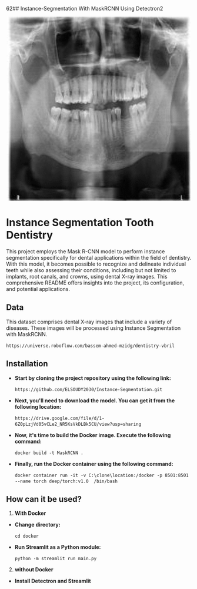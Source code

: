 62## Instance-Segmentation With MaskRCNN Using Detectron2



<div align="center">
    <img src="https://github.com/ELSOUDY2030/Instance-Segmentation/blob/main/img/gifmaker_me.gif" width="500" height="500">
</div>

# Instance Segmentation Tooth Dentistry

This project employs the Mask R-CNN model to perform instance segmentation specifically for dental applications within the field of dentistry. With this model, it becomes possible to recognize and delineate individual teeth while also assessing their conditions, including but not limited to implants, root canals, and crowns, using dental X-ray images. This comprehensive README offers insights into the project, its configuration, and potential applications.


## Data

This dataset comprises dental X-ray images that include a variety of diseases. These images will be processed using Instance Segmentation with MaskRCNN.

    
    https://universe.roboflow.com/bassem-ahmed-mzidg/dentistry-vbril
    

## Installation

- **Start by cloning the project repository using the following link:**

    ```
   https://github.com/ELSOUDY2030/Instance-Segmentation.git
    ```

- **Next, you'll need to download the model. You can get it from the following location:**

    ```
    https://drive.google.com/file/d/1-6Z0pLzjVd05vCLe2_NR5KsVkDLBk5CU/view?usp=sharing
    ```
    
- **Now, it's time to build the Docker image. Execute the following command:**

    ```
   docker build -t MaskRCNN .
    ```

- **Finally, run the Docker container using the following command:**

    ```
   docker container run -it -v C:\clone\location:/docker -p 8501:8501 --name torch deep/torch:v1.0  /bin/bash
    ```



## How can it be used?

1. **With Docker**
   
- **Change directory:**

    ```
   cd docker
    ```

- **Run Streamlit as a Python module:**

    ```
    python -m streamlit run main.py
    ```

 2. **without Docker**

- **Install Detectron and Streamlit**
